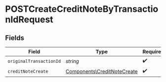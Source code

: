 # POSTCreateCreditNoteByTransactionIdRequest


## Fields

| Field                                                                      | Type                                                                       | Required                                                                   | Description                                                                |
| -------------------------------------------------------------------------- | -------------------------------------------------------------------------- | -------------------------------------------------------------------------- | -------------------------------------------------------------------------- |
| `originalTransactionId`                                                    | *string*                                                                   | :heavy_check_mark:                                                         | N/A                                                                        |
| `creditNoteCreate`                                                         | [Components\CreditNoteCreate](../../Models/Components/CreditNoteCreate.md) | :heavy_check_mark:                                                         | N/A                                                                        |